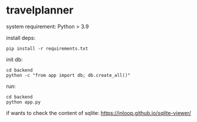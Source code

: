 # travelplanner

system requirement:
Python > 3.9

install deps:
```
pip install -r requirements.txt
```

init db:
```
cd backend
python -c "from app import db; db.create_all()"
```

run:
```
cd backend
python app.py
```

if wants to check the content of sqlite:
https://inloop.github.io/sqlite-viewer/